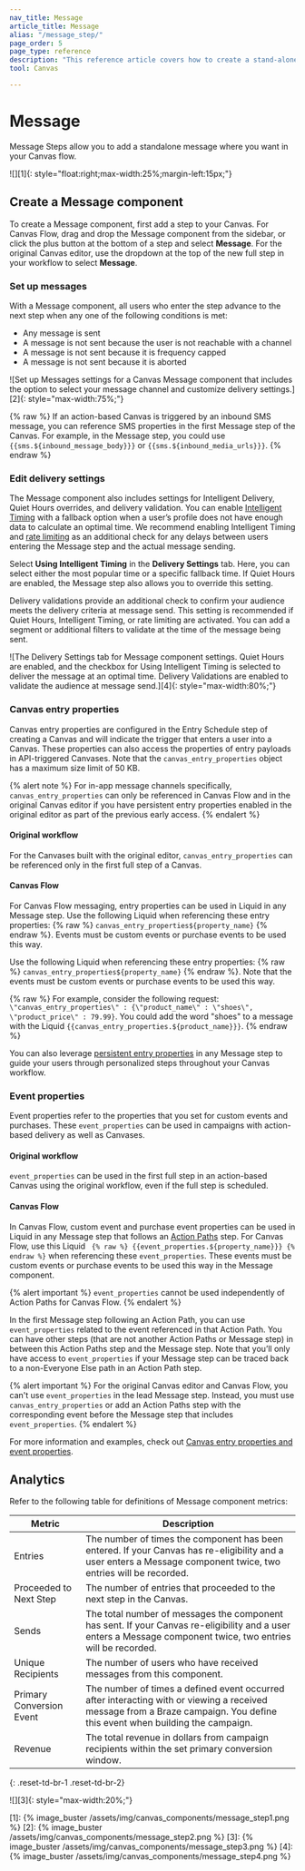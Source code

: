 ```yaml
---
nav_title: Message 
article_title: Message 
alias: "/message_step/"
page_order: 5
page_type: reference
description: "This reference article covers how to create a stand-alone message using the Canvas messaging step."
tool: Canvas

---
```


# Message 

Message Steps allow you to add a standalone message where you want in your Canvas flow.

![][1]{: style="float:right;max-width:25%;margin-left:15px;"}

## Create a Message component

To create a Message component, first add a step to your Canvas. For Canvas Flow, drag and drop the Message component from the sidebar, or click the <i class="fas fa-plus-circle"></i> plus button at the bottom of a step and select **Message**. For the original Canvas editor, use the dropdown at the top of the new full step in your workflow to select **Message**.

### Set up messages

With a Message component, all users who enter the step advance to the next step when any one of the following conditions is met:
- Any message is sent
- A message is not sent because the user is not reachable with a channel
- A message is not sent because it is frequency capped
- A message is not sent because it is aborted

![Set up Messages settings for a Canvas Message component that includes the option to select your message channel and customize delivery settings.][2]{: style="max-width:75%;"}

{% raw %}
If an action-based Canvas is triggered by an inbound SMS message, you can reference SMS properties in the first Message step of the Canvas. For example, in the Message step, you could use `{{sms.${inbound_message_body}}}` or `{{sms.${inbound_media_urls}}}`.
{% endraw %}

### Edit delivery settings

The Message component also includes settings for Intelligent Delivery, Quiet Hours overrides, and delivery validation. You can enable [Intelligent Timing]({{site.baseurl}}/user_guide/intelligence/intelligent_timing/) with a fallback option when a user’s profile does not have enough data to calculate an optimal time. We recommend enabling Intelligent Timing and [rate limiting]({{site.baseurl}}/user_guide/engagement_tools/campaigns/building_campaigns/rate-limiting/#rate-limiting-and-frequency-capping/) as an additional check for any delays between users entering the Message step and the actual message sending.

Select **Using Intelligent Timing** in the **Delivery Settings** tab. Here, you can select either the most popular time or a specific fallback time. If Quiet Hours are enabled, the Message step also allows you to override this setting.

Delivery validations provide an additional check to confirm your audience meets the delivery criteria at message send. This setting is recommended if Quiet Hours, Intelligent Timing, or rate limiting are activated. You can add a segment or additional filters to validate at the time of the message being sent.

![The Delivery Settings tab for Message component settings. Quiet Hours are enabled, and the checkbox for Using Intelligent Timing is selected to deliver the message at an optimal time. Delivery Validations are enabled to validate the audience at message send.][4]{: style="max-width:80%;"}

### Canvas entry properties

Canvas entry properties are configured in the Entry Schedule step of creating a Canvas and will indicate the trigger that enters a user into a Canvas. These properties can also access the properties of entry payloads in API-triggered Canvases. Note that the `canvas_entry_properties` object has a maximum size limit of 50 KB. 

{% alert note %}
For in-app message channels specifically, `canvas_entry_properties` can only be referenced in Canvas Flow and in the original Canvas editor if you have persistent entry properties enabled in the original editor as part of the previous early access.
{% endalert %}

#### Original workflow

For the Canvases built with the original editor, `canvas_entry_properties` can be referenced only in the first full step of a Canvas.

#### Canvas Flow

For Canvas Flow messaging, entry properties can be used in Liquid in any Message step. Use the following Liquid when referencing these entry properties: {% raw %} ``canvas_entry_properties${property_name}`` {% endraw %}. Events must be custom events or purchase events to be used this way.

Use the following Liquid when referencing these entry properties: {% raw %} ``canvas_entry_properties${property_name}`` {% endraw %}. Note that the events must be custom events or purchase events to be used this way.

{% raw %}
For example, consider the following request: `\"canvas_entry_properties\" : {\"product_name\" : \"shoes\", \"product_price\" : 79.99}`. You could add the word "shoes" to a message with the Liquid `{{canvas_entry_properties.${product_name}}}`.
{% endraw %}

You can also leverage [persistent entry properties]({{site.baseurl}}/user_guide/engagement_tools/canvas/create_a_canvas/canvas_persistent_entry_properties/) in any Message step to guide your users through personalized steps throughout your Canvas workflow.

### Event properties

Event properties refer to the properties that you set for custom events and purchases. These `event_properties` can be used in campaigns with action-based delivery as well as Canvases. 

#### Original workflow

`event_properties` can be used in the first full step in an action-based Canvas using the original workflow, even if the full step is scheduled. 

#### Canvas Flow

In Canvas Flow, custom event and purchase event properties can be used in Liquid in any Message step that follows an [Action Paths]({{site.baseurl}}/user_guide/engagement_tools/canvas/canvas_components/action_paths/) step. For Canvas Flow, use this Liquid `` {% raw %} {{event_properties.${property_name}}} {% endraw %}`` when referencing these `event_properties`. These events must be custom events or purchase events to be used this way in the Message component.

{% alert important %}
`event_properties` cannot be used independently of Action Paths for Canvas Flow.
{% endalert %}

In the first Message step following an Action Path, you can use `event_properties` related to the event referenced in that Action Path. You can have other steps (that are not another Action Paths or Message step) in between this Action Paths step and the Message step. Note that you’ll only have access to `event_properties` if your Message step can be traced back to a non-Everyone Else path in an Action Path step.

{% alert important %}
For the original Canvas editor and Canvas Flow, you can't use `event_properties` in the lead Message step. Instead, you must use `canvas_entry_properties` or add an Action Paths step with the corresponding event before the Message step that includes `event_properties`.
{% endalert %}

For more information and examples, check out [Canvas entry properties and event properties]({{site.baseurl}}/user_guide/engagement_tools/canvas/create_a_canvas/canvas_entry_properties_event_properties/).

## Analytics

Refer to the following table for definitions of Message component metrics: 

| Metric | Description |
| --- | --- |
| Entries | The number of times the component has been entered. If your Canvas has re-eligibility and a user enters a Message component twice, two entries will be recorded. |
| Proceeded to Next Step | The number of entries that proceeded to the next step in the Canvas. |
| Sends | The total number of messages the component has sent. If your Canvas re-eligibility and a user enters a Message component twice, two entries will be recorded. |
| Unique Recipients | The number of users who have received messages from this component. |
| Primary Conversion Event | The number of times a defined event occurred after interacting with or viewing a received message from a Braze campaign. You define this event when building the campaign. |
| Revenue | The total revenue in dollars from campaign recipients within the set primary conversion window. |
{: .reset-td-br-1 .reset-td-br-2}

![][3]{: style="max-width:20%;"}


[1]: {% image_buster /assets/img/canvas_components/message_step1.png %}
[2]: {% image_buster /assets/img/canvas_components/message_step2.png %}
[3]: {% image_buster /assets/img/canvas_components/message_step3.png %}
[4]: {% image_buster /assets/img/canvas_components/message_step4.png %}
